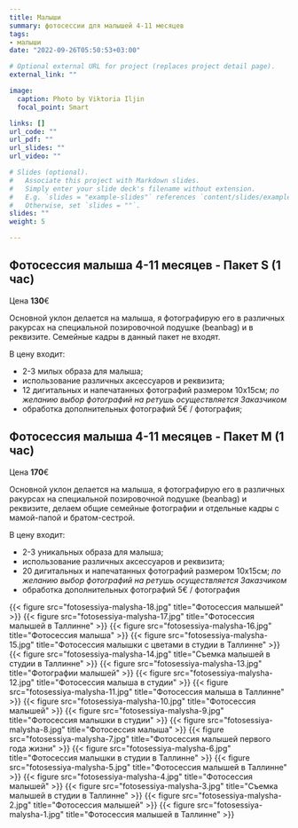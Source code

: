 ```yaml
---
title: Малыши
summary: фотосессии для малышей 4-11 месяцев
tags:
- малыши
date: "2022-09-26T05:50:53+03:00"

# Optional external URL for project (replaces project detail page).
external_link: ""

image:
  caption: Photo by Viktoria Iljin
  focal_point: Smart

links: []
url_code: ""
url_pdf: ""
url_slides: ""
url_video: ""

# Slides (optional).
#   Associate this project with Markdown slides.
#   Simply enter your slide deck's filename without extension.
#   E.g. `slides = "example-slides"` references `content/slides/example-slides.md`.
#   Otherwise, set `slides = ""`.
slides: ""
weight: 5

---
```


## Фотосессия малыша 4-11 месяцев - Пакет S (1 час)

Цена **130**€

Основной уклон делается на малыша, я фотографирую его в различных ракурсах на специальной позировочной подушке (beanbag) и в реквизите. Семейные кадры в данный пакет не входят.

В цену входит:
* 2-3 милых образа для малыша;
* использование различных аксессуаров и реквизита;
* 12 дигитальных и напечатанных фотографий размером 10х15см;
_по желанию выбор фотографий на ретушь осуществляется Заказчиком_
* обработка дополнительных фотографий 5€ / фотография;

## Фотосессия малыша 4-11 месяцев - Пакет М (1 час)

Цена **170**€

Основной уклон делается на малыша, я фотографирую его в различных ракурсах на специальной позировочной подушке (beanbag) и реквизите, делаем общие семейные фотографии и отдельные кадры с мамой-папой и братом-сестрой.  

В цену входит:
* 2-3 уникальных образа для малыша;
* использование различных аксессуаров и реквизита;
* 20 дигитальных и напечатанных фотографий размером 10х15см;
_по желанию выбор фотографий на ретушь осуществляется Заказчиком_
* обработка дополнительных фотографий 5€ / фотография

{{< figure src="fotosessiya-malysha-18.jpg" title="Фотосессия малышей" >}}
{{< figure src="fotosessiya-malysha-17.jpg" title="Фотосессия малышей в Таллинне" >}}
{{< figure src="fotosessiya-malysha-16.jpg" title="Фотосессия малыша" >}}
{{< figure src="fotosessiya-malysha-15.jpg" title="Фотосессия малышки с цветами в студии в Таллинне" >}}
{{< figure src="fotosessiya-malysha-14.jpg" title="Съемка малышей в студии в Таллинне" >}}
{{< figure src="fotosessiya-malysha-13.jpg" title="Фотографии малышей" >}}
{{< figure src="fotosessiya-malysha-12.jpg" title="Фотосессия малыша в студии" >}}
{{< figure src="fotosessiya-malysha-11.jpg" title="Фотосессия малыша в Таллинне" >}}
{{< figure src="fotosessiya-malysha-10.jpg" title="Фотосессия малышей" >}}
{{< figure src="fotosessiya-malysha-9.jpg" title="Фотосессия малышки в студии" >}}
{{< figure src="fotosessiya-malysha-8.jpg" title="Фотосессия малыша" >}}
{{< figure src="fotosessiya-malysha-7.jpg" title="Фотосессия малышей первого года жизни" >}}
{{< figure src="fotosessiya-malysha-6.jpg" title="Фотосессия малышки в студии в Таллинне" >}}
{{< figure src="fotosessiya-malysha-5.jpg" title="Фотосессия малышей в Таллинне" >}}
{{< figure src="fotosessiya-malysha-4.jpg" title="Фотосессия малышей" >}}
{{< figure src="fotosessiya-malysha-3.jpg" title="Съемка малышей в студии в Таллинне" >}}
{{< figure src="fotosessiya-malysha-2.jpg" title="Фотосессия малышей" >}}
{{< figure src="fotosessiya-malysha-1.jpg" title="Фотосессия малышей в Таллинне" >}}